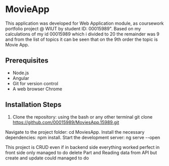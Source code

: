 
# MovieApp
This application was developed for Web Application module, as coursework portfolio project @ WIUT by student ID: 00015989".
Based on my calculations of my id 00015989 which i divided to 20 the remainder was 9 and from the list of topics it can be seen that on the 9th order the topic is Movie App.

## Prerequisites

- Node.js
- Angular 
- Git for version control
- A web browser Chrome

## Installation Steps

1. Clone the repository:
   using the bash or any other terminal
   git clone https://github.com/00015989/MoviesApp.15989.git

Navigate to the project folder:
cd MoviesApp.
Install the necessary dependencies:
npm install.
Start the development server:
ng serve --open

This project is CRUD  even if in backend side everything worked perfect in front side only managed to do delete Part and Reading data from API but create and update could managed to do 
